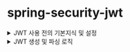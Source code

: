 # spring-security-jwt

<details>
<summary>JWT 사용 전의 기본지식 및 설정</summary>
  ## 0. 개요

공부하는데 진짜 오랜 시간이 걸렸다.
제대로 된 예시가 많지 않았던 탓도 있고, 꼼꼼하게 보고 싶다보니 오래걸린 것 같다.
우선 JWT에 들어가기 앞서서 스프링 시큐리티의 체인 필터에 대해서 알고 가야한다.

스프링 시큐리티는 필터 체인이라는 여러개의 필터를 물고 물고 물어져서 실행을 하고, 단계마다 로직을 실행햔다.

1. **ChannelProcessingFilter**: 요청 및 응답의 보안 채널 처리를 담당하는 필터입니다.
2. **SecurityContextPersistenceFilter**: 보안 컨텍스트를 요청 간에 유지하는 역할을 담당하는 필터입니다.
3. **ConcurrentSessionFilter**: 동시 세션 제어를 위한 필터입니다.
4. **LogoutFilter**: 로그아웃 처리를 담당하는 필터입니다.
5. **UsernamePasswordAuthenticationFilter**: 사용자 이름과 비밀번호에 기반한 인증을 처리하는 필터입니다.
6. **DefaultLoginPageGeneratingFilter**: 기본 로그인 페이지를 생성하는 필터입니다.
7. **DefaultLogoutPageGeneratingFilter**: 기본 로그아웃 페이지를 생성하는 필터입니다.
8. **BasicAuthenticationFilter**: HTTP Basic 인증을 처리하는 필터입니다.
9. **RequestCacheAwareFilter**: 요청 캐시 처리를 담당하는 필터입니다.
10. **SecurityContextHolderAwareRequestFilter**: 보안 컨텍스트를 요청에 적용하는 필터입니다.
11. **AnonymousAuthenticationFilter**: 익명 사용자 인증을 처리하는 필터입니다.
12. **SessionManagementFilter**: 세션 관리를 담당하는 필터입니다.
13. **ExceptionTranslationFilter**: 인증 및 권한 예외를 처리하는 필터입니다.
14. **FilterSecurityInterceptor**: 권한 기반의 보안 처리를 담당하는 필터입니다.

이 외에도 여러가지 필터가 있고, 사용자가 필터의 순서를 바꿀 수 도 있으며, 중간에 커스텀 필터를 끼워 넣을 수 도 있다.

이 순서에 대해서 이해하고 있어야, 스프링 시큐리티를 제대로 사용할 수 있다.

우리는 JWT의 새로운 필터를 만들고, 이 사이에 끼워넣을것이다.

## 1. `SecurityConfig` 설정

![Untitled (21)](https://github.com/GiLik154/spring-security-jwt/assets/118507239/d786595f-e4f2-4ab3-9e7f-4f014ab907e9)

위와 같이 설정했다.
우선 스프링 시큐리티의 로그인을 사용하지 않으니, 로그인 관련을 모두 제거했다.
또한 JWT 토큰을 사용하므로 `csrf` 토큰에 의존할 필요가 없어지니, 비활성화 하였다.

여기서 우리가 봐야 할 것은 

![Untitled (22)](https://github.com/GiLik154/spring-security-jwt/assets/118507239/3a508d69-1895-4c3c-9405-175aa9a2b782)

이 부분인데, **UsernamePasswordAuthenticationFilter** 이전에 내가 만든 JWT Filter을 끼워넣을것이다.

## 2. `properties` 설정

![Untitled (23)](https://github.com/GiLik154/spring-security-jwt/assets/118507239/1bdbe25e-4422-46fc-bfd4-d1e1fac65eaf)

3가지를 설정했다.
1. 시크릿 키
2. 억세스 토큰의 만료 시간
3. 리프래쉬 토큰의 만료 시간

시크릿 키의 경우는 랜덤으로 아무거나 만들어서 사용했다.
억세스 토큰의 경우는 만료 시간을 짧게 두는 게 좋기에 30분으로 설정했고
리프래쉬 토큰의 경우는 7일을 사용했다.
</details>



<details>
<summary>JWT 생성 및 파싱 로직</summary>
  ## 0. 개요

![JWT_Util](https://github.com/GiLik154/spring-security-jwt/assets/118507239/6ea21b60-f194-4746-ba21-d8a8f3e385ec)

전체적인 로직은 위와 같다
위의 로직은 토큰을 생성하고, 추출하는 메소드 들이 들어있다.
처음 보는 개념들이 있어서 하나씩 살펴보도록 하겠다.

## 1. 생성

![Untitled (25)](https://github.com/GiLik154/spring-security-jwt/assets/118507239/38b8e262-3ac4-4124-a53f-17e75a81c7be)

위의 로직들이 생성하는 로직이다.
주석을 통해서 설명을 하고 있으나, 다시 설명을 하도록 하겠다.

![Untitled (26)](https://github.com/GiLik154/spring-security-jwt/assets/118507239/cfe5247c-2cbc-4f9a-8394-d7fffb4db7cf)

위의 로직은 억세스 토큰을 생성하는 로직이다.
억세스 토큰의 Subject에는 username과 유저의 등급을 넣었다.

`Claims` 의 put 메소드를 통해 정보들을 넣을 수 있다.

![Untitled (27)](https://github.com/GiLik154/spring-security-jwt/assets/118507239/c8ec3dbd-725b-4dfc-b450-d05dbcdd607d)

`Claims` 의 내부를 보면 설명이 잘 되어 있다.
Map을 상속받아서 put 메소드를 사용할 수 있다.

리프래쉬 토큰의 로직도 다르지 않다.

![Untitled (28)](https://github.com/GiLik154/spring-security-jwt/assets/118507239/421a0dd5-2e17-43f6-8600-2b775c31e93f)

차이는 리프래쉬 토큰에는 유저의 등급을 넣지 않았다.
재발급을 받는 토큰이다보니 많은 정보가 담길 필요가 없기 때문이다.
이후 중요한 로직은 다음이다.

![Untitled (29)](https://github.com/GiLik154/spring-security-jwt/assets/118507239/b0b77c4a-b0eb-40f3-a846-80a9c0d7faf3)

토큰을 생성하는 로직이 담겨있다.
주석에 어떻게 사용되는지 적혀있지만, 다시 보도록하면

우선 subject를 `Claims` 을 통해 불러온다.
그리고 오늘의 날짜와, 만료 날짜를 설정해주고

`Jwts.*builder*()` 을 사용하여 토큰을 생성한다.

Jwts 내부를 보면 아주 복잡한 과정들을 거치는데,
한 번 살펴보면 도움이 많이 될 것 같다.

## 2. 추출

![Untitled (30)](https://github.com/GiLik154/spring-security-jwt/assets/118507239/c5a53d05-91a5-40e3-bb61-6cf49ea97f02)

추출하는 메소드는 간단하다.
중요하고, 처음 접하는 개념들만 살펴보겠다.

![Untitled (31)](https://github.com/GiLik154/spring-security-jwt/assets/118507239/8cb2c429-f7c6-4d43-ab21-4a9e7c88dc87)

우선 펑션 기능을 처음 접했다.
형변환을 도와주는 메소드였다. 

![Untitled (32)](https://github.com/GiLik154/spring-security-jwt/assets/118507239/c26be2a8-0c57-43f6-9a68-d8b54ce9c8b8)

이런 식으로 매개 변수를 넣어주면 String으로 형변환해서 돌려주었다.
처음보는 개념이어서 공부하는데 도움이 많이 되었다.

![Untitled (33)](https://github.com/GiLik154/spring-security-jwt/assets/118507239/8de4de4f-7e63-47e1-8c42-c3197dcabcb8)

토큰의 복호화는 Jwts의 메소드를 이용했다.
간단하게 복호화 할 수 있게 된다.

## 3. 결론

로직이 복잡해보일 수 있으나, 조금만 천천히 보다 보면 이해하는데 큰 어려움이 없었다.
하나씩 뜯어보면서 공부도 많이 할 수 있었다.
작성해야 하는 메소드가 많아서 조금 두려움이 있었지만
하나씩 하다보니 금방 따라가고 이해할 수 있었다.
나의 코드가 누군가에게 도움이 되기를 원한다.
</details>
